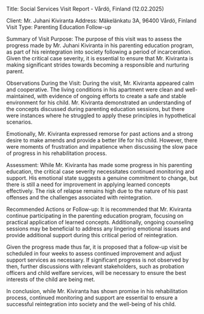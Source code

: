  Title: Social Services Visit Report - Vårdö, Finland (12.02.2025)

Client: Mr. Juhani Kiviranta
Address: Mäkelänkatu 3A, 96400 Vårdö, Finland
Visit Type: Parenting Education Follow-up

Summary of Visit Purpose:
The purpose of this visit was to assess the progress made by Mr. Juhani Kiviranta in his parenting education program, as part of his reintegration into society following a period of incarceration. Given the critical case severity, it is essential to ensure that Mr. Kiviranta is making significant strides towards becoming a responsible and nurturing parent.

Observations During the Visit:
During the visit, Mr. Kiviranta appeared calm and cooperative. The living conditions in his apartment were clean and well-maintained, with evidence of ongoing efforts to create a safe and stable environment for his child. Mr. Kiviranta demonstrated an understanding of the concepts discussed during parenting education sessions, but there were instances where he struggled to apply these principles in hypothetical scenarios.

Emotionally, Mr. Kiviranta expressed remorse for past actions and a strong desire to make amends and provide a better life for his child. However, there were moments of frustration and impatience when discussing the slow pace of progress in his rehabilitation process.

Assessment:
While Mr. Kiviranta has made some progress in his parenting education, the critical case severity necessitates continued monitoring and support. His emotional state suggests a genuine commitment to change, but there is still a need for improvement in applying learned concepts effectively. The risk of relapse remains high due to the nature of his past offenses and the challenges associated with reintegration.

Recommended Actions or Follow-up:
It is recommended that Mr. Kiviranta continue participating in the parenting education program, focusing on practical application of learned concepts. Additionally, ongoing counseling sessions may be beneficial to address any lingering emotional issues and provide additional support during this critical period of reintegration.

Given the progress made thus far, it is proposed that a follow-up visit be scheduled in four weeks to assess continued improvement and adjust support services as necessary. If significant progress is not observed by then, further discussions with relevant stakeholders, such as probation officers and child welfare services, will be necessary to ensure the best interests of the child are being met.

In conclusion, while Mr. Kiviranta has shown promise in his rehabilitation process, continued monitoring and support are essential to ensure a successful reintegration into society and the well-being of his child.